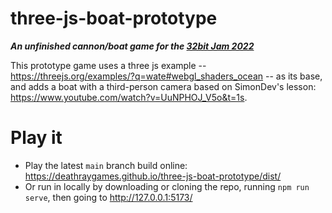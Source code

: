 # three-js-boat-prototype

***An unfinished cannon/boat game for the [32bit Jam 2022](https://itch.io/jam/32bit-jam-2022)***

This prototype game uses a three js example -- https://threejs.org/examples/?q=wate#webgl_shaders_ocean -- as its base, and adds a boat with a third-person camera based on SimonDev's lesson: https://www.youtube.com/watch?v=UuNPHOJ_V5o&t=1s.

# Play it

* Play the latest `main` branch build online: https://deathraygames.github.io/three-js-boat-prototype/dist/
* Or run in locally by downloading or cloning the repo, running `npm run serve`, then going to http://127.0.0.1:5173/
